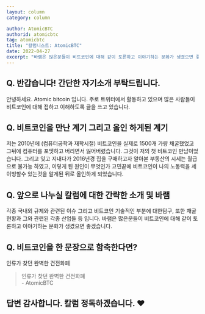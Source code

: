 ```yaml
---
layout: column
category: column

author: AtomicBTC
authorid: atomicbtc
tag: atomicbtc
title: "칼럼니스트: AtomicBTC"
date: 2022-04-27
excerpt: "바램은 많은분들이 비트코인에 대해 같이 토론하고 이야기하는 문화가 생겼으면 좋겠습니다."
---
```


## Q. 반갑습니다! 간단한 자기소개 부탁드립니다.
안녕하세요. Atomic bitcoin 입니다. 주로 트위터에서 활동하고 있으며 많은 사람들이 비트코인에 대해 접하고 이해하도록 글을 쓰고 있습니다.

## Q. 비트코인을 만난 계기 그리고 올인 하게된 계기
저는 2010년에 (컴퓨터공학과 재학시절) 비트코인을 실제로 1500개 가량 채굴했었고 그뒤에 컴퓨터를 포멧하고 버리면서 잃어버렸습니다. 그것이 저의 첫 비트코인 만남이었습니다.
그리고 잊고 지내다가 2016년경 집을 구매하고자 알아본 부동산의 시세는 월급으로 불가능 하였고, 이렇게 된 원인이 무엇인가 고민끝에 비트코인이 나의 노동력을 세이빙할수 있는것을 알게된 뒤로 올인하게 되었습니다.

## Q. 앞으로 나누실 칼럼에 대한 간략한 소개 및 바램
각종 국내외 규제와 관련된 이슈 그리고 비트코인 기술적인 부분에 대한탐구, 또한 채굴현황과 그와 관련된 각종 산업들 등 입니다.
바램은 많은분들이 비트코인에 대해 같이 토론하고 이야기하는 문화가 생겼으면 좋겠습니다.

## Q. 비트코인을 한 문장으로 함축한다면?
인류가 찾던 완벽한 건전화폐

<blockquote>인류가 찾던 완벽한 건전화폐<br>- AtomicBTC</blockquote>

## 답변 감사합니다.  칼럼 정독하겠습니다. ♥️